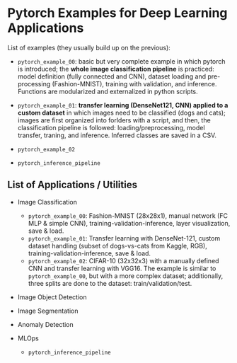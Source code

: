 # Pytorch Examples for Deep Learning Applications

List of examples (they usually build up on the previous):

- `pytorch_example_00`: basic but very complete example in which pytorch is introduced; the **whole image classification pipeline** is practiced: model definition (fully connected and CNN), dataset loading and pre-processing (Fashion-MNIST), training with validation, and inference. Functions are modularized and externalized in python scripts.

- `pytorch_example_01`: **transfer learning (DenseNet121, CNN) applied to a custom dataset** in which images need to be classified (dogs and cats); images are first organized into forlders with a script, and then, the classification pipeline is followed: loading/preprocessing, model transfer, traning, and inference. Inferred classes are saved in a CSV.

- `pytorch_example_02`

- `pytorch_inference_pipeline`

## List of Applications / Utilities

- Image Classification

    - `pytorch_example_00`: Fashion-MNIST (28x28x1), manual network (FC MLP & simple CNN), training-validation-inference, layer visualization, save & load.
    - `pytorch_example_01`: Transfer learning with DenseNet-121, custom dataset handling (subset of dogs-vs-cats from Kaggle, RGB), training-validation-inference, save & load.
    - `pytorch_example_02`: CIFAR-10 (32x32x3) with a manually defined CNN and transfer learning with VGG16. The example is similar to `pytorch_example_00`, but with a more complex dataset; additionally, three splits are done to the dataset: train/validation/test.

- Image Object Detection

- Image Segmentation

- Anomaly Detection

- MLOps
    
    - `pytorch_inference_pipeline`